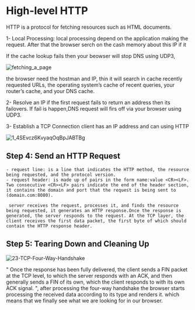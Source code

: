 # High-level HTTP
HTTP is a protocol for fetching resources such as HTML documents.

1- Local Processing:
    local processing  depend on the application making the request. After that the browser serch on the cash memory about this IP if it
  

If the cache lookup fails then your beowser will stop DNS using UDP3,

![fetching_a_page](https://user-images.githubusercontent.com/97829483/158046170-00eb8f7e-4df6-4cbb-a861-4fa792c89a1e.png)

the browser need the hostman and IP, thin it will search in cache recently requested URLs, the operating system’s cache of recent queries, your router’s cache, and your DNS cache.   

2- Resolve an IP
  if the first request fails to return an address then its failovers. If fail is happen,DNS request will firs off via your browser using UDP3.
  
3- Establish a TCP Connection
  client has an IP address and can using HTTP
  
![1_4SEvcz6KvyaqOqBpJABTBg](https://user-images.githubusercontent.com/97829483/158550288-20886864-4057-4b19-8ca6-6b774771bb09.png)


## Step 4: Send an HTTP Request
    - request line: is a line that indicates the HTTP method, the resource being requested, and the protocol version.
    - request header: is made up of pairs in the form name:value <CR><LF>. Two consecutive <CR><LF> pairs indicate the end of the header section, it contains the domain and port that the request is being sent to (domain.com:8080).
    
     server receives the request, processes it, and finds the resource being requested, it generates an HTTP response.Once the response is generated, the server responds to the request. At the TCP layer, the client receives the first data packet, the first byte of which should contain the HTTP response header. 
    
## Step 5: Tearing Down and Cleaning Up
![23-TCP-Four-Way-Handshake](https://user-images.githubusercontent.com/97829483/158553052-ea0554df-1f94-4129-bf57-6ad45966aa35.jpg)

" Once the response has been fully delivered, the client sends a FIN packet at the TCP level, to which the server responds with an ACK, and then generally sends a FIN of its own, which the client responds to with its own ACK signal. ", after processing the four-way handshake the browser starts processing the received data according to its type and renders it. which means that we finally see what we are looking for in our browser.


